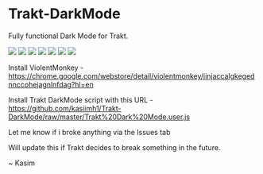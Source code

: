 # Trakt-DarkMode

Fully functional Dark Mode for Trakt.

<img src="https://github.com/kasiimh1/Trakt-DarkMode/blob/master/Screenshot%202018-04-18%2019.14.49.png">
<img src="https://github.com/kasiimh1/trakt-darkmode/blob/master/Screenshot%202018-06-21%2006.55.32.png">
<img src="https://github.com/kasiimh1/trakt-darkmode/blob/master/Screenshot%202018-06-21%2006.55.39.png">
<img src="https://github.com/kasiimh1/trakt-darkmode/blob/master/Screenshot%202018-06-21%2006.55.45.png">
<img src="https://github.com/kasiimh1/trakt-darkmode/blob/master/Screenshot%202018-06-21%2006.56.15.png">
<img src="https://github.com/kasiimh1/trakt-darkmode/blob/master/Screenshot%202018-06-21%2006.56.53.png">
<img src="https://github.com/kasiimh1/trakt-darkmode/blob/master/Screenshot%202018-06-21%2006.57.00.png">

Install ViolentMonkey - https://chrome.google.com/webstore/detail/violentmonkey/jinjaccalgkegednnccohejagnlnfdag?hl=en

Install Trakt DarkMode script with this URL - https://github.com/kasiimh1/Trakt-DarkMode/raw/master/Trakt%20Dark%20Mode.user.js

Let me know if i broke anything via the Issues tab

Will update this if Trakt decides to break something in the future.

~ Kasim
